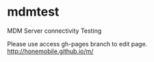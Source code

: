 mdmtest
=======

MDM Server connectivity Testing

Please use  access gh-pages branch to edit page. 
http://honemobile.github.io/m/
